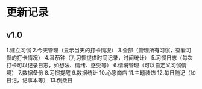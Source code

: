 # 更新记录

## v1.0
1.建立习惯
2.今天管理（显示当天的打卡情况）
3.全部（管理所有习惯，查看习惯的打卡情况）
4.番茄钟（为习惯提供时间记录，时间统计）
5.习惯日志（每次打卡可以记录日志，如想法、情绪、感受等）
6.情境管理（可以自定义习惯情境）
7.数据备份
8.习惯提醒
9.数据统计
10.心愿商店
11.主题装饰
12.每日随记（如日记，记事本等）
13.倒数日


